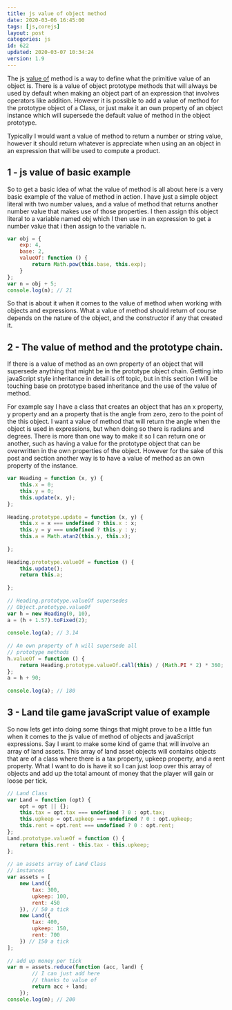 ```yaml
---
title: js value of object method
date: 2020-03-06 16:45:00
tags: [js,corejs]
layout: post
categories: js
id: 622
updated: 2020-03-07 10:34:24
version: 1.9
---
```


The js [value of](https://developer.mozilla.org/en-US/docs/Web/JavaScript/Reference/Global_Objects/Object/valueOf) method is a way to define what the primitive value of an object is. There is a value of object prototype methods that will always be used by default when making an object part of an expression that involves operators like addition. However it is possible to add a value of method for the prototype object of a Class, or just make it an own property of an object instance which will supersede the default value of method in the object prototype.

Typically I would want a value of method to return a number or string value, however it should return whatever is appreciate when using an an object in an expression that will be used to compute a product.

<!-- more -->

## 1 - js value of basic example

So to get a basic idea of what the value of method is all about here is a very basic example of the value of method in action. I have just a simple object literal with two number values, and a value of method that returns another number value that makes use of those properties. I then assign this object literal to a variable named obj which I then use in an expression to get a number value that i then assign to the variable n.

```js
var obj = {
    exp: 4,
    base: 2,
    valueOf: function () {
        return Math.pow(this.base, this.exp);
    }
};
var n = obj + 5;
console.log(n); // 21
```

So that is about it when it comes to the value of method when working with objects and expressions. What a value of method should return of course depends on the nature of the object, and the constructor if any that created it.

## 2 - The value of method and the prototype chain.

If there is a value of method as an own property of an object that will supersede anything that might be in the prototype object chain. Getting into javaScript style inheritance in detail is off topic, but in this section I will be touching base on prototype based inheritance and the use of the value of method.

For example say I have a class that creates an object that has an x property, y property and an a property that is the angle from zero, zero to the point of the this object. I want a value of method that will return the angle when the object is used in expressions, but when doing so there is radians and degrees. There is more than one way to make it so I can return one or another, such as having a value for the prototype object that can be overwritten in the own properties of the object. However for the sake of this post and section another way is to have a value of method as an own property of the instance.

```js
var Heading = function (x, y) {
    this.x = 0;
    this.y = 0;
    this.update(x, y);
};
 
Heading.prototype.update = function (x, y) {
    this.x = x === undefined ? this.x : x;
    this.y = y === undefined ? this.y : y;
    this.a = Math.atan2(this.y, this.x);
 
};
 
Heading.prototype.valueOf = function () {
    this.update();
    return this.a;
 
};
 
// Heading.prototype.valueOf supersedes
// Object.prototype.valueOf
var h = new Heading(0, 10),
a = (h + 1.57).toFixed(2);
 
console.log(a); // 3.14
 
// An own property of h will supersede all
// prototype methods
h.valueOf = function () {
    return Heading.prototype.valueOf.call(this) / (Math.PI * 2) * 360;
};
a = h + 90;
 
console.log(a); // 180
```

## 3 - Land tile game javaScript value of example

So now lets get into doing some things that might prove to be a little fun when it comes to the js value of method of objects and javaScript expressions. Say I want to make some kind of game that will involve an array of land assets. This array of land asset objects will contains objects that are of a class where there is a tax property, upkeep property, and a rent property. What I want to do is have it so I can just loop over this array of objects and add up the total amount of money that the player will gain or loose per tick.

```js
// Land Class
var Land = function (opt) {
    opt = opt || {};
    this.tax = opt.tax === undefined ? 0 : opt.tax;
    this.upkeep = opt.upkeep === undefined ? 0 : opt.upkeep;
    this.rent = opt.rent === undefined ? 0 : opt.rent;
};
Land.prototype.valueOf = function () {
    return this.rent - this.tax - this.upkeep;
};
 
// an assets array of Land Class
// instances
var assets = [
    new Land({
        tax: 300,
        upkeep: 100,
        rent: 450
    }), // 50 a tick
    new Land({
        tax: 400,
        upkeep: 150,
        rent: 700
    }) // 150 a tick
];
 
// add up money per tick
var m = assets.reduce(function (acc, land) {
        // I can just add here
        // thanks to value of
        return acc + land;
    });
console.log(m); // 200
```